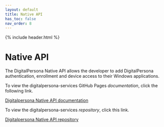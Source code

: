 ```yaml
---
layout: default
title: Native API
has_toc: false
nav_order: 8
---
```


{% include header.html %}
<BR>

# Native API

The DigitalPersona Native API allows the developer to add DigitalPersona authentication, enrollment and device access to their Windows applications.

To view the digitalpersona-services GitHub Pages *documentation*, click the following link.

[Digitalpersona Native API documentation](https://hidglobal.github.io/digitalpersona-native-api/)

To view the digitalpersona-services *repository*, click this link.

[Digitalpersona Native API repository](https://github.com/hidglobal/digitalpersona-native-api/)
